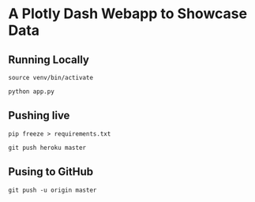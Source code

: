 # A Plotly Dash Webapp to Showcase Data

## Running Locally
`source venv/bin/activate`

`python app.py`

## Pushing live
`pip freeze > requirements.txt`

`git push heroku master`

## Pusing to GitHub
`git push -u origin master`
